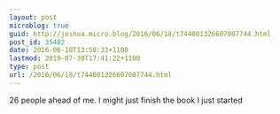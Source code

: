 ```yaml
---
layout: post
microblog: true
guid: http://joshua.micro.blog/2016/06/18/t744001326607007744.html
post_id: 35482
date: 2016-06-18T13:58:33+1100
lastmod: 2019-07-30T17:41:22+1100
type: post
url: /2016/06/18/t744001326607007744.html
---
```

26 people ahead of me. I might just finish the book I just started
